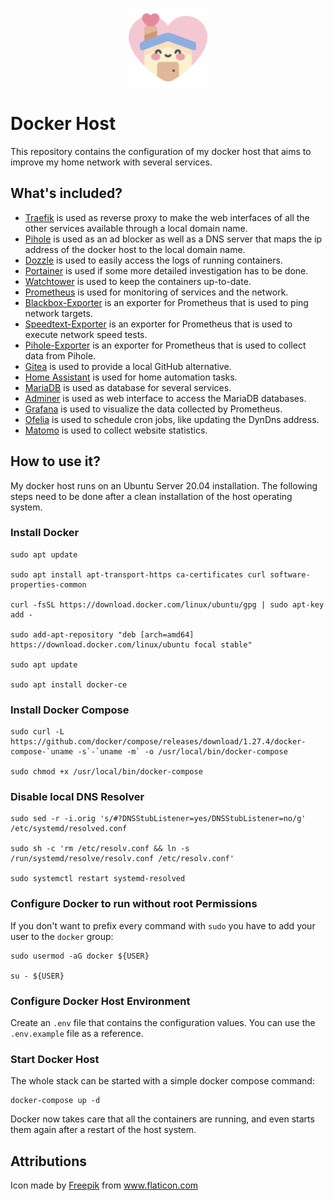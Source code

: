 <p align="center">
    <img width="25%" src="./logo.svg">
</p>

# Docker Host

This repository contains the configuration of my docker host that aims to improve my home network with several services.

## What's included?

- [Traefik](https://hub.docker.com/_/traefik) is used as reverse proxy to make the web interfaces of all the other services available through a local domain name.
- [Pihole](https://hub.docker.com/r/pihole/pihole) is used as an ad blocker as well as a DNS server that maps the ip address of the docker host to the local domain name.
- [Dozzle](https://hub.docker.com/r/amir20/dozzle) is used to easily access the logs of running containers.
- [Portainer](https://hub.docker.com/r/portainer/portainer-ce) is used if some more detailed investigation has to be done.
- [Watchtower](https://hub.docker.com/r/containrrr/watchtower) is used to keep the containers up-to-date.
- [Prometheus](https://hub.docker.com/r/prom/prometheus) is used for monitoring of services and the network.
- [Blackbox-Exporter](https://hub.docker.com/r/prom/blackbox-exporter) is an exporter for Prometheus that is used to ping network targets.
- [Speedtext-Exporter](https://hub.docker.com/r/raeffs/speedtest-exporter) is an exporter for Prometheus that is used to execute network speed tests.
- [Pihole-Exporter](https://hub.docker.com/r/ekofr/pihole-exporter) is an exporter for Prometheus that is used to collect data from Pihole.
- [Gitea](https://hub.docker.com/r/gitea/gitea) is used to provide a local GitHub alternative.
- [Home Assistant](https://hub.docker.com/r/homeassistant/home-assistant) is used for home automation tasks.
- [MariaDB](https://hub.docker.com/_/mariadb) is used as database for several services.
- [Adminer](https://hub.docker.com/_/adminer) is used as web interface to access the MariaDB databases.
- [Grafana](https://hub.docker.com/r/grafana/grafana) is used to visualize the data collected by Prometheus.
- [Ofelia](https://hub.docker.com/r/mcuadros/ofelia) is used to schedule cron jobs, like updating the DynDns address.
- [Matomo](https://hub.docker.com/r/bitnami/matomo) is used to collect website statistics.

## How to use it?

My docker host runs on an Ubuntu Server 20.04 installation. The following steps need to be done after a clean installation of the host operating system.

### Install Docker

```
sudo apt update

sudo apt install apt-transport-https ca-certificates curl software-properties-common

curl -fsSL https://download.docker.com/linux/ubuntu/gpg | sudo apt-key add -

sudo add-apt-repository "deb [arch=amd64] https://download.docker.com/linux/ubuntu focal stable"

sudo apt update

sudo apt install docker-ce
```

### Install Docker Compose

```
sudo curl -L https://github.com/docker/compose/releases/download/1.27.4/docker-compose-`uname -s`-`uname -m` -o /usr/local/bin/docker-compose

sudo chmod +x /usr/local/bin/docker-compose
```

### Disable local DNS Resolver

```
sudo sed -r -i.orig 's/#?DNSStubListener=yes/DNSStubListener=no/g' /etc/systemd/resolved.conf

sudo sh -c 'rm /etc/resolv.conf && ln -s /run/systemd/resolve/resolv.conf /etc/resolv.conf'

sudo systemctl restart systemd-resolved
```

### Configure Docker to run without root Permissions

If you don't want to prefix every command with `sudo` you have to add your user to the `docker` group:

```
sudo usermod -aG docker ${USER}

su - ${USER}
```

### Configure Docker Host Environment

Create an `.env` file that contains the configuration values. You can use the `.env.example` file as a reference.

### Start Docker Host

The whole stack can be started with a simple docker compose command:

```
docker-compose up -d
```

Docker now takes care that all the containers are running, and even starts them again after a restart of the host system.

## Attributions

Icon made by <a href="http://www.freepik.com/" title="Freepik">Freepik</a> from <a href="https://www.flaticon.com/" title="Flaticon">www.flaticon.com</a>

